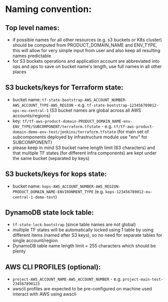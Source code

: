 # Naming convention:

## Top level names:
* if possible names for all other resources (e.g. s3 buckets or K8s cluster) should be computed from PRODUCT_DOMAIN_NAME and ENV_TYPE, this will allow
  for very simple input from user and also keep all resulting names predictable
* for S3 buckets operations and application account are abbreviated into ops and aps to save on bucket name's length, use full names in all other places

## S3 buckets/keys for Terraform state:
* bucket name: `tf-state-bootstrap-AWS_ACCOUNT_NUMBER-AWS_ACCOUNT_TYPE-AWS_REGION` - e.g. `tf-state-bootstrap-123456789012-ops-eu-central-1` (S3 bucket names are global across all AWS accounts/regions)
* key: `tf/tf-aws-product-domain-PRODUCT_DOMAIN_NAME-env-ENV_TYPE/SUBCOMPONENT/terraform.tfstate` - e.g. `tf/tf-aws-product-domain-demo-env-test/jenkins/terraform.tfstate` (for main set of subcomponents deployed by infrastructure module use "env" for SUBCOMPONENT)
* please keep in mind S3 bucket name length limit (63 characters) and that multiple TF states (for different infra components) are kept under the same bucket (separated by keys)

## S3 buckets/keys for kops state:
* bucket name: `kops-AWS_ACCOUNT_NUMBER-AWS_REGION-PRODUCT_DOMAIN_NAME-ENVIRONMENT_TYPE` (e.g. `kops-123456789012-eu-central-1-demo-test`)

## DynamoDB state lock table:
* `tf-state-lock-bootstrap` (since table names are not global)
* multiple TF states will be automatically locked using 1 table by using different items (named after S3 keys), so no need for separate tables for single account/region
* DynamoDB table name length limit = 255 characters which should be plenty

## AWS CLI PROFILES (optional):
* `project-AWS_ACCOUNT_NAME-AWS_ACCOUNT_NUMBER` - e.g.  `project-main-test-234567890123`
* awscli profiles are expected to be pre-configured on machine used interact with AWS using awscli
